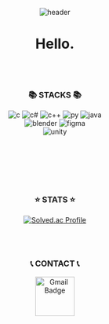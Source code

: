 <div align=center> 

  ![header](https://capsule-render.vercel.app/api?type=venom&height=200&color=gradient&text=SeungMin&reversal=false)
  
 # Hello.

<br/><br>

### 📚 STACKS 📚

![c](https://img.shields.io/badge/C-00599C?style=for-the-badge&logo=c&logoColor=white)
![c#](https://img.shields.io/badge/C%23-239120?style=for-the-badge&logo=c-sharp&logoColor=white)
![c++](https://img.shields.io/badge/C%2B%2B-00599C?style=for-the-badge&logo=c%2B%2B&logoColor=white)
![py](https://img.shields.io/badge/Python-3776AB?style=for-the-badge&logo=python&logoColor=white)
![java](https://img.shields.io/badge/Java-007396?style=for-the-badge&logo=java&logoColor=white)
<br>
![blender](https://img.shields.io/badge/blender-%23F5792A.svg?style=for-the-badge&logo=blender&logoColor=white)
![figma](https://img.shields.io/badge/Figma-F24E1E?style=for-the-badge&logo=figma&logoColor=white)
<br>
![unity](https://img.shields.io/badge/Unity-100000?style=for-the-badge&logo=unity&logoColor=white)

</br>
</br>

<br/><br>
### ⭐️ STATS ⭐️
[![Solved.ac Profile](http://mazassumnida.wtf/api/generate_badge?boj=hwangsm2386)](https://solved.ac/hwangsm2386)

<br/><br>
### 📞 CONTACT 📞
<a href="mailto:whang31658718@gmail.com">
  <img src="https://img.shields.io/badge/Gmail-d14836?style=flat-square&logo=Gmail&logoColor=white&link=mailto:kris1129@dgu.ac.kr" alt="Gmail Badge" style="width:60pt;">
</a>

</div>
